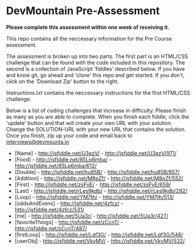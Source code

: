 DevMountain Pre-Assessment
=========

**Please complete this assessment within one week of receiving it.**

This repo contains all the neccessary information for the Pre Course assessment. 

The assessment is broken up into two parts. The first part is an HTML/CSS challenge that can be found with the code included in this repository. The second is a collection of JavaScript 'fiddles' described below. If you have and know git, go ahead and 'clone' this repo and get started. If you don't, click on the 'Download Zip' button to the right. 


Instructions.txt contains the neccessary instructions for the first HTML/CSS challenge. 

Below is a list of coding challenges that increase in difficulty. Please finish as many as you are able to complete.
When you finish each fiddle, click the 'update' button and that will create your own URL with your solution. Change the SOLUTION-URL with your new URL that contains the solution. Once you finish, zip up your code and email back to interviews@devmounta.in

* [Name] - http://jsfiddle.net/U3ezV/ - http://jsfiddle.net/U3ezV/971/
* [Food] - http://jsfiddle.net/85Lp6mba/ - http://jsfiddle.net/85Lp6mba/612/
* [Double] - http://jsfiddle.net/hu85B/ - http://jsfiddle.net/hu85B/857/
* [Addition] - http://jsfiddle.net/M8pZf/ - http://jsfiddle.net/M8pZf/552/
* [First] - http://jsfiddle.net/zsFvE/ - http://jsfiddle.net/zsFvE/659/
* [Last] -  http://jsfiddle.net/rLes9kdb/ - http://jsfiddle.net/rLes9kdb/292/
* [Loop] - http://jsfiddle.net/YM7th/ - http://jsfiddle.net/YM7th/513/
* [oddsAndEvens] - http://jsfiddle.net/4zfcz/ - http://jsfiddle.net/4zfcz/531/
* [me] - http://jsfiddle.net/5Ua3r/ - http://jsfiddle.net/5Ua3r/427/
* [favoriteThings] - http://jsfiddle.net/zCcnT/ - http://jsfiddle.net/zCcnT/487/
* [firstLoop] - http://jsfiddle.net/Lgf3G/ - http://jsfiddle.net/Lgf3G/546/
* [userObj] - http://jsfiddle.net/VkvMV/ - http://jsfiddle.net/VkvMV/532/
